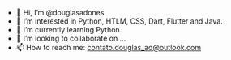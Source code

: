 - 👋 Hi, I’m @douglasadones
- 👀 I’m interested in Python, HTLM, CSS, Dart, Flutter and Java.
- 🌱 I’m currently learning Python.
- 💞️ I’m looking to collaborate on ...
- 📫 How to reach me: contato.douglas_ad@outlook.com

<!---
DouglasAdones/DouglasAdones is a ✨ special ✨ repository because its `README.md` (this file) appears on your GitHub profile.
You can click the Preview link to take a look at your changes.
--->
